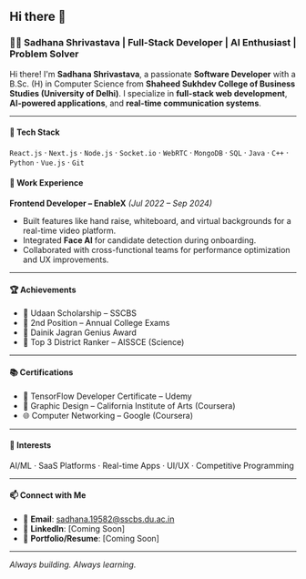 ## Hi there 👋

### 👩‍💻 Sadhana Shrivastava | Full-Stack Developer | AI Enthusiast | Problem Solver

Hi there! I'm **Sadhana Shrivastava**, a passionate **Software Developer** with a B.Sc. (H) in Computer Science from **Shaheed Sukhdev College of Business Studies (University of Delhi)**. I specialize in **full-stack web development**, **AI-powered applications**, and **real-time communication systems**.

---

#### 🔧 Tech Stack  
`React.js` · `Next.js` · `Node.js` · `Socket.io` · `WebRTC` · `MongoDB` · `SQL` · `Java` · `C++` · `Python` · `Vue.js` · `Git`



#### 💼 Work Experience  
**Frontend Developer – EnableX** *(Jul 2022 – Sep 2024)*  
- Built features like hand raise, whiteboard, and virtual backgrounds for a real-time video platform.  
- Integrated **Face AI** for candidate detection during onboarding.  
- Collaborated with cross-functional teams for performance optimization and UX improvements.

---

#### 🏆 Achievements  
- 🥈 Udaan Scholarship – SSCBS  
- 🥈 2nd Position – Annual College Exams  
- 🧠 Dainik Jagran Genius Award  
- 🏅 Top 3 District Ranker – AISSCE (Science)

---

#### 📚 Certifications  
- 🧠 TensorFlow Developer Certificate – Udemy  
- 🎨 Graphic Design – California Institute of Arts (Coursera)  
- 🌐 Computer Networking – Google (Coursera)

---

#### 🎯 Interests  
AI/ML · SaaS Platforms · Real-time Apps · UI/UX · Competitive Programming

---

#### 📫 Connect with Me  
- 📧 **Email**: sadhana.19582@sscbs.du.ac.in  
- 🔗 **LinkedIn**: [Coming Soon]  
- 🧾 **Portfolio/Resume**: [Coming Soon]

---

_Always building. Always learning._

